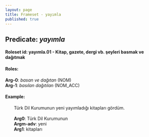 ```yaml
---
layout: page
title: Frameset - yayımla
published: true
---
```

<h2>Predicate: <i>yayımla</i></h2>
<h4>Roleset id: yayımla.01 - Kitap, gazete, dergi vb. şeyleri basmak ve dağıtmak<br>
<h4>Roles:</h4>
<b>Arg-0</b>: <i>basan ve dağıtan</i>  (NOM) <br>
<b>Arg-1</b>: <i>basılan dağıtılan</i>  (NOM_ACC) <br>
<h4>Example:</h4>
&emsp;&emsp;Türk Dil Kurumunun yeni yayımladığı kitapları gördüm.<br><br>
&emsp;&emsp;<b>Arg0</b>:  Türk Dil Kurumunun<br>
&emsp;&emsp;<b>Argm-adv</b>:  yeni<br>
&emsp;&emsp;<b>Arg1</b>:  kitapları<br>

